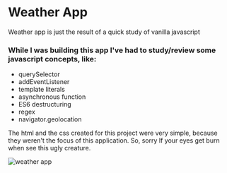 # Weather App
Weather app is just the result of a quick study of vanilla javascript

### While I was building this app I've had to study/review some javascript concepts, like:
* querySelector
* addEventListener
* template literals
* asynchronous function
* ES6 destructuring
* regex
* navigator.geolocation
 
The html and the css created for this project were very simple, because they weren't the focus of this application. So, sorry If
your eyes get burn when see this ugly creature.

![weather app](https://user-images.githubusercontent.com/31258932/54640294-37879080-4a6e-11e9-9e69-eb92a34d2d0b.png)
